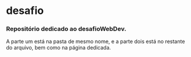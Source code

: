 # desafio
### Repositório dedicado ao desafioWebDev.
A parte um está na pasta de mesmo nome, e a parte dois está no restante do arquivo, bem como na página dedicada.
